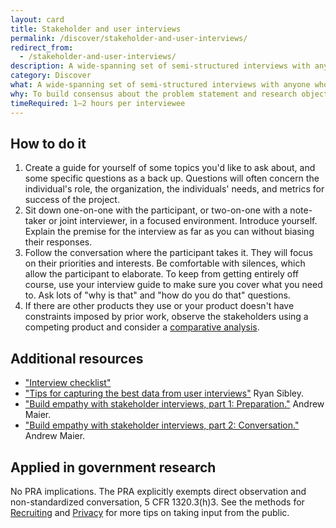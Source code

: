 ```yaml
---
layout: card
title: Stakeholder and user interviews
permalink: /discover/stakeholder-and-user-interviews/
redirect_from:
  - /stakeholder-and-user-interviews/
description: A wide-spanning set of semi-structured interviews with anyone who has an interest in a project's success, including users.
category: Discover
what: A wide-spanning set of semi-structured interviews with anyone who has an interest in a project's success, including users.
why: To build consensus about the problem statement and research objectives.
timeRequired: 1–2 hours per interviewee
---
```


## How to do it

  1. Create a guide for yourself of some topics you'd like to ask about, and some specific questions as a back up. Questions will often concern the individual's role, the organization, the individuals' needs, and metrics for success of the project.
  1. Sit down one-on-one with the participant, or two-on-one with a note-taker or joint interviewer, in a focused environment. Introduce yourself. Explain the premise for the interview as far as you can without biasing their responses.
  1. Follow the conversation where the participant takes it. They will focus on their priorities and interests. Be comfortable with silences, which allow the participant to elaborate. To keep from getting entirely off course, use your interview guide to make sure you cover what you need to. Ask lots of "why is that" and "how do you do that" questions.
  1. If there are other products they use or your product doesn't have constraints imposed by prior work, observe the stakeholders using a competing product and consider a <a href="/decide/comparative-analysis/">comparative analysis</a>.

<section class="method--section method--section--additional-resources" markdown="1">

## Additional resources

- ["Interview checklist"](/interview-checklist/)
- ["Tips for capturing the best data from user interviews"](https://18f.gsa.gov/2016/02/09/tips-for-capturing-the-best-data-from-user-interviews/) Ryan Sibley.
- ["Build empathy with stakeholder interviews, part 1: Preparation."](https://18f.gsa.gov/2016/06/20/build-empathy-with-stakeholder-interviews-part-1-preparation/) Andrew Maier.
- ["Build empathy with stakeholder interviews, part 2: Conversation."](https://18f.gsa.gov/2016/07/22/building-empathy-with-stakeholder-interviews-part-2-conversation/) Andrew Maier.

</section>

<section class="method--section method--section--government-considerations" markdown="1" >

## Applied in government research

No PRA implications. The PRA explicitly exempts direct observation and non-standardized conversation, 5 CFR 1320.3(h)3. See the methods for [Recruiting](/fundamentals/recruiting/) and [Privacy](/fundamentals/privacy/) for more tips on taking input from the public.
</section>
